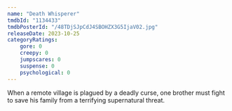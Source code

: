 ```yaml
---
name: "Death Whisperer"
tmdbId: "1134433"
tmdbPosterId: "/48TDjSJpCdJ4SBOHZX3G5IjaV02.jpg"
releaseDate: 2023-10-25
categoryRatings:
    gore: 0
    creepy: 0
    jumpscares: 0
    suspense: 0
    psychological: 0
---
```

When a remote village is plagued by a deadly curse, one brother must fight to save his family from a terrifying supernatural threat.
